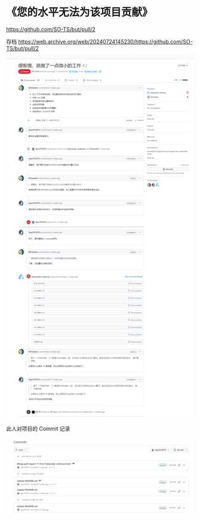 # 《您的水平无法为该项目贡献》

https://github.com/SO-TS/but/pull/2

存档 https://web.archive.org/web/20240724145230/https://github.com/SO-TS/but/pull/2

![image-20240724225055465](./assets/image-20240724225055465.png)

此人对项目的 Commit 记录

![image-20240724225158773](./assets/image-20240724225158773.png)